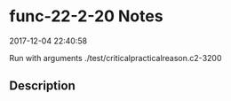 # func-22-2-20 Notes

2017-12-04 22:40:58

Run with arguments ./test/criticalpracticalreason.c2-3200 

## Description

